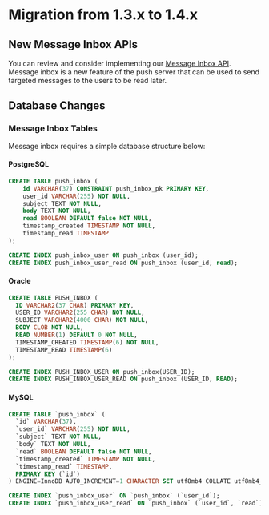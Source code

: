 # Migration from 1.3.x to 1.4.x

## New Message Inbox APIs

You can review and consider implementing our [Message Inbox API](./Push-Server-API.md). Message inbox is a new feature
of the push server that can be used to send targeted messages to the users to be read later.

## Database Changes

### Message Inbox Tables

Message inbox requires a simple database structure below:

#### PostgreSQL

```sql
CREATE TABLE push_inbox (
    id VARCHAR(37) CONSTRAINT push_inbox_pk PRIMARY KEY,
    user_id VARCHAR(255) NOT NULL,
    subject TEXT NOT NULL,
    body TEXT NOT NULL,
    read BOOLEAN DEFAULT false NOT NULL,
    timestamp_created TIMESTAMP NOT NULL,
    timestamp_read TIMESTAMP
);

CREATE INDEX push_inbox_user ON push_inbox (user_id);
CREATE INDEX push_inbox_user_read ON push_inbox (user_id, read);
```

#### Oracle

```sql
CREATE TABLE PUSH_INBOX (
  ID VARCHAR2(37 CHAR) PRIMARY KEY,
  USER_ID VARCHAR2(255 CHAR) NOT NULL,
  SUBJECT VARCHAR2(4000 CHAR) NOT NULL,
  BODY CLOB NOT NULL,
  READ NUMBER(1) DEFAULT 0 NOT NULL,
  TIMESTAMP_CREATED TIMESTAMP(6) NOT NULL,
  TIMESTAMP_READ TIMESTAMP(6)
);

CREATE INDEX PUSH_INBOX_USER ON push_inbox(USER_ID);
CREATE INDEX PUSH_INBOX_USER_READ ON push_inbox (USER_ID, READ);
```

#### MySQL

```sql
CREATE TABLE `push_inbox` (
  `id` VARCHAR(37),
  `user_id` VARCHAR(255) NOT NULL,
  `subject` TEXT NOT NULL,
  `body` TEXT NOT NULL,
  `read` BOOLEAN DEFAULT false NOT NULL,
  `timestamp_created` TIMESTAMP NOT NULL,
  `timestamp_read` TIMESTAMP,
  PRIMARY KEY (`id`)
) ENGINE=InnoDB AUTO_INCREMENT=1 CHARACTER SET utf8mb4 COLLATE utf8mb4_unicode_ci;

CREATE INDEX `push_inbox_user` ON `push_inbox` (`user_id`);
CREATE INDEX `push_inbox_user_read` ON `push_inbox` (`user_id`, `read`);
```